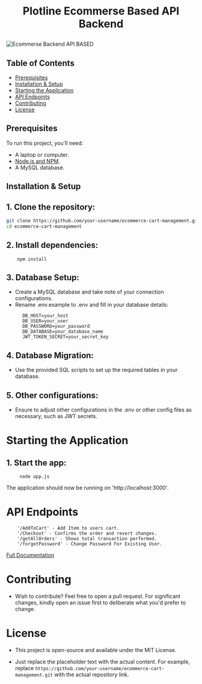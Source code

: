 
  <h1><p align="center"><b><b>Plotline Ecommerse Based API Backend</b></b>
</p></h1>


![Ecommerse Backend   API BASED ](https://github.com/Hjiwnain/PlotLine-Ecommerce/assets/80636235/38888a2b-817e-4f01-88c8-0cd18f16bef2)

## Table of Contents

- [Prerequisites](#prerequisites)
- [Installation & Setup](#installation--setup)
- [Starting the Application](#starting-the-application)
- [API Endpoints](#api-endpoints)
- [Contributing](#contributing)
- [License](#license)

## Prerequisites

To run this project, you'll need:

- A laptop or computer.
- [Node.js and NPM](https://nodejs.org/).
- A MySQL database.

## Installation & Setup

## 1. **Clone the repository:**
   ```bash
   git clone https://github.com/your-username/ecommerce-cart-management.git
   cd ecommerce-cart-management
```

## 2. Install dependencies:
  ```
      npm install
  ```


## 3. Database Setup:
- Create a MySQL database and take note of your connection configurations.
- Rename .env.example to .env and fill in your database details:
```
      DB_HOST=your_host
      DB_USER=your_user
      DB_PASSWORD=your_password
      DB_DATABASE=your_database_name
      JWT_TOKEN_SECRET=your_secret_key
```
## 4. Database Migration:
- Use the provided SQL scripts to set up the required tables in your database.

## 5. Other configurations:
- Ensure to adjust other configurations in the .env or other config files as necessary, such as JWT secrets.

# Starting the Application

## 1. Start the app:
```
     node app.js
```

The application should now be running on 'http://localhost:3000'.

# API Endpoints

        '/AddToCart' - Add Item to users cart.
        '/Checkout' - Confirms the order and revert changes.
        '/getAllOrders' - Shows total transaction performed.
        '/forgotPassword' - Change Password For Existing User.

[Full Documentation](https://docs.google.com/document/d/1GyXu7KWqL2qOpLEac8zcUhz8biRiyGgtFNIlgfQFOIY/edit?usp=sharing)

# Contributing

- Wish to contribute? Feel free to open a pull request. For significant changes, kindly open an issue first to deliberate what you'd prefer to change.

# License

- This project is open-source and available under the MIT License.

    
- Just replace the placeholder text with the actual content. For example, replace `https://github.com/your-username/ecommerce-cart-management.git` with the actual 
  repository link.






